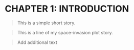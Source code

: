 # CHAPTER 1: INTRODUCTION

> This is a simple short story.

> This is a line of my space-invasion plot story. 

> Add additional text